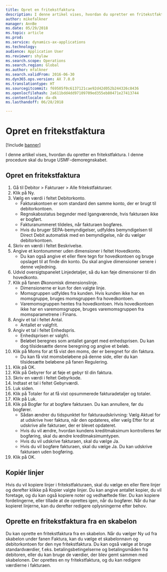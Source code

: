 ```yaml
--- 
title: Opret en fritekstfaktura
description: I denne artikel vises, hvordan du opretter en fritekstfaktura.
author: mikefalkner
manager: AnnBe
ms.date: 05/29/2018
ms.topic: article
ms.prod: 
ms.service: dynamics-ax-applications
ms.technology: 
audience: Application User
ms.reviewer: shylaw
ms.search.scope: Operations
ms.search.region: Global
ms.author: mfalkner
ms.search.validFrom: 2016-06-30
ms.dyn365.ops.version: AX 7.0.0
ms.translationtype: HT
ms.sourcegitcommit: f69505f0c6137121cae92d42d052b244326c8436
ms.openlocfilehash: 2a611bdd4dd97109709ed355eb80471e27413744
ms.contentlocale: da-dk
ms.lasthandoff: 06/28/2018

---
```


# <a name="create-a-free-text-invoice"></a>Opret en fritekstfaktura

[!include [banner](../includes/banner.md)]

I denne artikel vises, hvordan du opretter en fritekstfaktura. I denne procedure skal du bruge USMF-demoregnskabet.

## <a name="create-a-free-text-invoice"></a>Opret en fritekstfaktura

1. Gå til Debitor > Fakturaer > Alle fritekstfakturaer.
2. Klik på Ny.
3. Vælg en værdi i feltet Debitorkonto.
    * Fakturakontoen er som standard den samme konto, der er brugt til debitorkontoen.   
    * Regnskabsstatus begynder med Igangværende, hvis fakturaen ikke er bogført.   
    * Fakturanummeret tildeles, når fakturaen bogføres.  
    * Hvis du bruger SEPA-bemyndigelser, udfyldes bemyndigelsen til Direct Debit automatisk med en bemyndigelse, når du vælger debitorkontoen.  
4. Skriv en værdi i feltet Beskrivelse.
5. Angive et kontonummer uden dimensioner i feltet Hovedkonto.
    * Du kan også angive et eller flere tegn for hovedkontoen og bruge opslaget til at finde din konto. Du skal angive dimensioner senere i denne vejledning.  
6. Udvid oversigtspanelet Linjedetaljer, så du kan føje dimensioner til din hovedkonto.
7. Klik på fanen Økonomisk dimensionslinje.
    * Dimensionerne er kun for den valgte linje.    
    * Momsgruppen udfyldes fra kunden. Hvis kunden ikke har en momsgruppe, bruges momsgruppen fra hovedkontoen.  
    * Varemomsgruppen hentes fra hovedkontoen. Hvis hovedkontoen ikke har en varemomsgruppe, bruges varemomsgruppen fra momsparametrene i Finans.    
8. Angiv et tal i feltet Antal.
    * Antallet er valgfrit.  
9. Angiv et tal i feltet Enhedspris.
    * Enhedsprisen er valgfri.  
    * Beløbet beregnes som antallet ganget med enhedsprisen. Du kan dog tilsidesætte denne beregning og angive et beløb.  
10. Klik på Moms for at få vist den moms, der er beregnet for din faktura.
    * Du kan få vist momsbeløbene på denne side, eller du kan tilsidesætte beløbene på fanen Regulering.  
11. Klik på OK.
12. Klik på Gebyrer for at føje et gebyr til din faktura. 
13. Skriv en værdi i feltet Gebyrkode.
14. Indtast et tal i feltet Gebyrværdi.
15. Luk siden.
16. Klik på Totaler for at få vist opsummerede fakturadetaljer og totaler.
17. Klik på Luk.
18. Klik på Bogfør for at bogføre fakturaen. Du kan annullere, før du bogfører.
    * Sådan ændrer du tidspunktet for fakturaudskrivning: Vælg Aktuel for at udskrive hver faktura, når den opdateres, eller vælg Efter for at udskrive alle fakturaer, der er blevet opdateret.  
    * Hvis du vil ændre, hvordan kundens kreditmaksimum kontrolleres før bogføring, skal du ændre kreditmaksimumtypen.  
    * Hvis du vil udskrive fakturaen, skal du vælge Ja.  
    * Hvis du vil bogføre fakturaen, skal du vælge Ja. Du kan udskrive fakturaen uden bogføring.  
19. Klik på OK.

## <a name="copy-lines"></a>Kopiér linjer
Hvis du vil kopiere linjer i fritekstfakturaen, skal du vælge en eller flere linjer og derefter klikke på Kopier valgte linjer. Du kan angive antallet kopier, du vil foretage, og du kan også kopiere noter og vedhæftede filer. Du kan kopiere fordelingerne, eller tillade at de oprettes igen, når du bogfører. Når du har kopieret linjerne, kan du derefter redigere oplysningerne efter behov. 

## <a name="create-a-free-text-invoice-from-a-template"></a>Oprette en fritekstfaktura fra en skabelon
Du kan oprette en fritekstfaktura fra en skabelon. Når du vælger Ny ud fra skabelon under fanen Faktura, kan du vælge et skabelonnavn og debitorkontoen for den nye fritekstfaktura. Du kan også vælge at bruge standardværdier, f.eks. betalingsbetingelserne og betalingsmåden fra debitoren, eller du kan bruge de værdier, der blev gemt sammen med skabelonen. Der oprettes en ny fritekstfaktura, og du kan redigere værdierne i fakturaen. 


